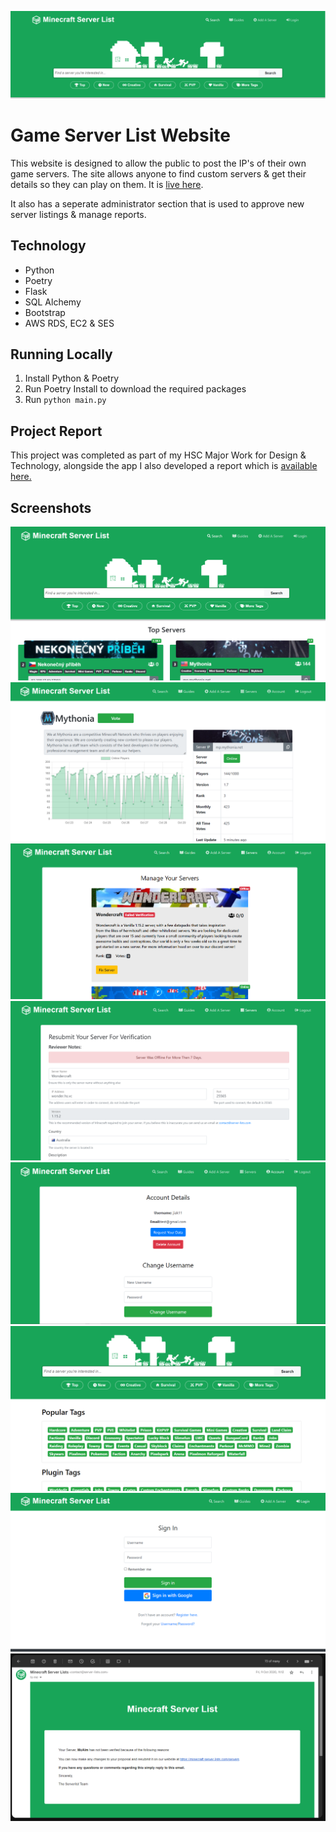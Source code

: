 ![Alt text](screenshots/heading.PNG?raw=true 'Minecraft Server List')

# Game Server List Website

This website is designed to allow the public to post the IP's of their own game servers. The site allows anyone to find custom servers & get their details so they can play on them. It is [live here](https://minecraft.server-lists.com).

It also has a seperate administrator section that is used to approve new server listings & manage reports.

## Technology

- Python
- Poetry
- Flask
- SQL Alchemy
- Bootstrap
- AWS RDS, EC2 & SES

## Running Locally

1. Install Python & Poetry
2. Run Poetry Install to download the required packages
3. Run `python main.py`

## Project Report

This project was completed as part of my HSC Major Work for Design & Technology, alongside the app I also developed a report which is [available here.](./report.pdf?raw=true)

## Screenshots

![Alt text](screenshots/home.PNG?raw=true 'Home Page')
![Alt text](screenshots/server-page.PNG?raw=true 'Server Page')
![Alt text](screenshots/manage.PNG?raw=true 'Manage Servers Page')
![Alt text](screenshots/edit-server.PNG?raw=true 'Edit Server Page')
![Alt text](screenshots/edit-profile.PNG?raw=true 'Edit Account Page')
![Alt text](screenshots/tags.PNG?raw=true 'Tags Page')
![Alt text](screenshots/login.PNG?raw=true 'Login Page')
![Alt text](screenshots/email.PNG?raw=true 'Email Page')

